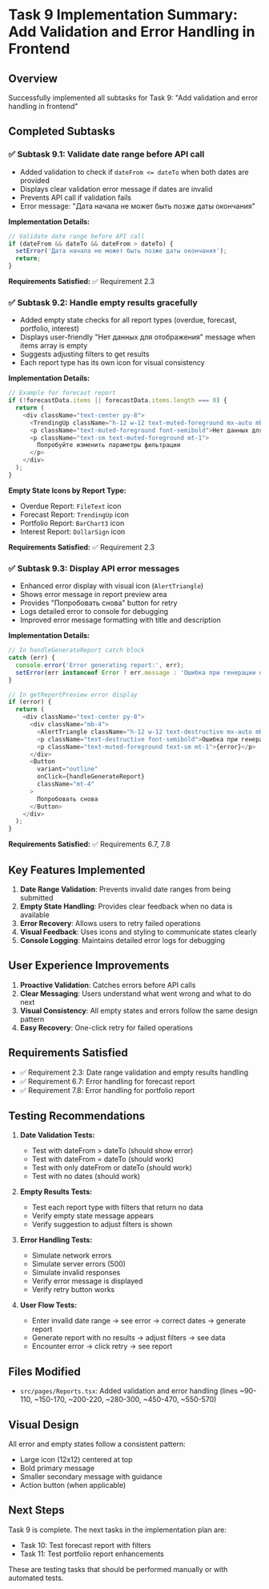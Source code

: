 # Task 9 Implementation Summary: Add Validation and Error Handling in Frontend

## Overview
Successfully implemented all subtasks for Task 9: "Add validation and error handling in frontend"

## Completed Subtasks

### ✅ Subtask 9.1: Validate date range before API call
- Added validation to check if `dateFrom <= dateTo` when both dates are provided
- Displays clear validation error message if dates are invalid
- Prevents API call if validation fails
- Error message: "Дата начала не может быть позже даты окончания"

**Implementation Details:**
```typescript
// Validate date range before API call
if (dateFrom && dateTo && dateFrom > dateTo) {
  setError('Дата начала не может быть позже даты окончания');
  return;
}
```

**Requirements Satisfied:** ✅ Requirement 2.3

### ✅ Subtask 9.2: Handle empty results gracefully
- Added empty state checks for all report types (overdue, forecast, portfolio, interest)
- Displays user-friendly "Нет данных для отображения" message when items array is empty
- Suggests adjusting filters to get results
- Each report type has its own icon for visual consistency

**Implementation Details:**
```typescript
// Example for forecast report
if (!forecastData.items || forecastData.items.length === 0) {
  return (
    <div className="text-center py-8">
      <TrendingUp className="h-12 w-12 text-muted-foreground mx-auto mb-2" />
      <p className="text-muted-foreground font-semibold">Нет данных для отображения</p>
      <p className="text-sm text-muted-foreground mt-1">
        Попробуйте изменить параметры фильтрации
      </p>
    </div>
  );
}
```

**Empty State Icons by Report Type:**
- Overdue Report: `FileText` icon
- Forecast Report: `TrendingUp` icon
- Portfolio Report: `BarChart3` icon
- Interest Report: `DollarSign` icon

**Requirements Satisfied:** ✅ Requirement 2.3

### ✅ Subtask 9.3: Display API error messages
- Enhanced error display with visual icon (`AlertTriangle`)
- Shows error message in report preview area
- Provides "Попробовать снова" button for retry
- Logs detailed error to console for debugging
- Improved error message formatting with title and description

**Implementation Details:**
```typescript
// In handleGenerateReport catch block
catch (err) {
  console.error('Error generating report:', err);
  setError(err instanceof Error ? err.message : 'Ошибка при генерации отчета');
}

// In getReportPreview error display
if (error) {
  return (
    <div className="text-center py-8">
      <div className="mb-4">
        <AlertTriangle className="h-12 w-12 text-destructive mx-auto mb-2" />
        <p className="text-destructive font-semibold">Ошибка при генерации отчета</p>
        <p className="text-muted-foreground text-sm mt-1">{error}</p>
      </div>
      <Button 
        variant="outline" 
        onClick={handleGenerateReport}
        className="mt-4"
      >
        Попробовать снова
      </Button>
    </div>
  );
}
```

**Requirements Satisfied:** ✅ Requirements 6.7, 7.8

## Key Features Implemented

1. **Date Range Validation**: Prevents invalid date ranges from being submitted
2. **Empty State Handling**: Provides clear feedback when no data is available
3. **Error Recovery**: Allows users to retry failed operations
4. **Visual Feedback**: Uses icons and styling to communicate states clearly
5. **Console Logging**: Maintains detailed error logs for debugging

## User Experience Improvements

1. **Proactive Validation**: Catches errors before API calls
2. **Clear Messaging**: Users understand what went wrong and what to do next
3. **Visual Consistency**: All empty states and errors follow the same design pattern
4. **Easy Recovery**: One-click retry for failed operations

## Requirements Satisfied

- ✅ Requirement 2.3: Date range validation and empty results handling
- ✅ Requirement 6.7: Error handling for forecast report
- ✅ Requirement 7.8: Error handling for portfolio report

## Testing Recommendations

1. **Date Validation Tests:**
   - Test with dateFrom > dateTo (should show error)
   - Test with dateFrom = dateTo (should work)
   - Test with only dateFrom or dateTo (should work)
   - Test with no dates (should work)

2. **Empty Results Tests:**
   - Test each report type with filters that return no data
   - Verify empty state message appears
   - Verify suggestion to adjust filters is shown

3. **Error Handling Tests:**
   - Simulate network errors
   - Simulate server errors (500)
   - Simulate invalid responses
   - Verify error message is displayed
   - Verify retry button works

4. **User Flow Tests:**
   - Enter invalid date range → see error → correct dates → generate report
   - Generate report with no results → adjust filters → see data
   - Encounter error → click retry → see report

## Files Modified

- `src/pages/Reports.tsx`: Added validation and error handling (lines ~90-110, ~150-170, ~200-220, ~280-300, ~450-470, ~550-570)

## Visual Design

All error and empty states follow a consistent pattern:
- Large icon (12x12) centered at top
- Bold primary message
- Smaller secondary message with guidance
- Action button (when applicable)

## Next Steps

Task 9 is complete. The next tasks in the implementation plan are:
- Task 10: Test forecast report with filters
- Task 11: Test portfolio report enhancements

These are testing tasks that should be performed manually or with automated tests.
